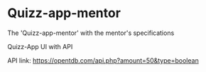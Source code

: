 # Quizz-app-mentor
The 'Quizz-app-mentor' with the mentor's specifications

Quizz-App UI with API

API link: https://opentdb.com/api.php?amount=50&type=boolean
